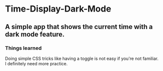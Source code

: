 # Time-Display-Dark-Mode

## A simple app that shows the current time with a dark mode feature.

### Things learned

Doing simple CSS tricks like having
a toggle is not easy if you're not
familiar. I definitely need more
practice.
